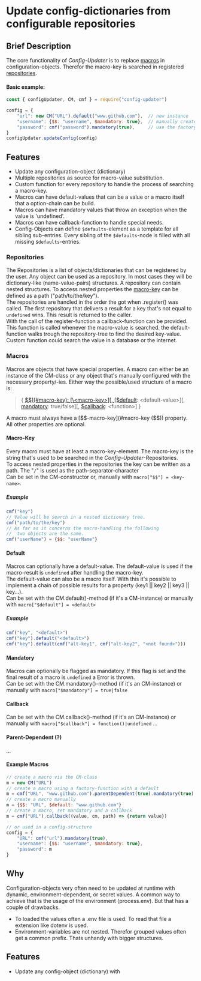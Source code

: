 # Update config-dictionaries from configurable repositories

## Brief Description
The core functionality of *Config-Updater* is to replace [macros](#macros) in configuration-objects. Therefor the macro-key is searched in registered [repositories](#repositories).
#### Basic example:
```js
const { configUpdater, CM, cmf } = require("config-updater")

config = {
    "url": new CM("URL").default("www.github.com"),  // new instance
    "username": {$$: "username", $mandatory: true},  // manually created
    "password": cmf("password").mandatory(true),     // use the factory
}
configUpdater.updateConfig(config)
```

## Features
- Update any configuration-object (dictionary)
- Multiple repositories as source for macro-value substitution.
- Custom function for every repository to handle the process of searching a macro-key.
- Macros can have default-values that can be a value or a macro itself that a option-chain can be build.
- Macros can have mandatory values that throw an exception when the value is 'undefined'.
- Macros can have callback-function to handle special needs.
- Config-Objects can define `$defaults`-element as a template for all sibling sub-entries. Every sibling of the `$defaults`-node is filled with all missing `$defaults`-entries.

### Repositories
The Repositories is a list of objects/dictionaries that can be registered by the user.
Any object can be used as a repository. In most cases they will be dictionary-like (name-value-pairs) structures. A repository can contain nested structures. To access nested properties the [macro-key](#macro-key) can be defined as a path ("path/to/the/key").\
The repositories are handled in the order the got when .register() was called. The first repository that delivers a result for a key that's not equal to `undefined` wins. This result is returned to the caller.\
With the call of the register-function a callback-function can be provided. This function is called whenever the macro-value is searched. the default-function walks trough the repository-tree to find the desired key-value. Custom function could search the value in a database or the internet.
### Macros
Macros are objects that have special properties. A macro can either be an instance of the CM-class or any object that's manually configured with the necessary property/-ies. Either way the possible/used structure of a macro is:
>{ [\$$](#macro-key): [\<macro-key>][, [$default](#default): \<default-value>][, [mandatory](#mandatory): true/false][, [$callback](#callback): \<function>] }

A macro must always have a [\$$-macro-key](#macro-key ($$)) property. All other properties are optional.
#### Macro-Key
Every macro must have at least a macro-key-element. The macro-key is the string that's 
used to be searched in the *Config-Updater*-Repositories.\
To access nested properties in the repositories the key can be written as a path. The "`/`" is used as the path-separator-character\
Can be set in the CM-constructor or, manually with `macro["$$"] = <key-name>`.
##### Example
```js
cmf("key")
// Value will be search in a nested dictionary tree.
cmf("path/to/the/key") 
// As far as it concerns the macro-handling the following
//  two objects are the same.
cmf("userName") = {$$: "userName"}
```
#### Default 
Macros can optionally have a default-value. The default-value is used if the macro-result is `undefined` after handling the macro-key. \
The default-value can also be a macro itself. With this it's possible to implement a chain of possible results for a property (key1 || key2 || key3 || key...).\
Can be set with the CM.default()-method (if it's a CM-instance) or manually with `macro["$default"] = <default>` 
##### Example
```js
cmf("key", "<default>")
cmf("key").default("<default>")
cmf("key").default(cmf("alt-key1", cmf("alt-key2", "<not found>")))
```
#### Mandatory
Macros can optionally be flagged as mandatory. If this flag is set and the final result of a macro is `undefined` a Error is thrown.\
Can be set with the CM.mandatory()-method (if it's an CM-instance) or manually with  `macro["$mandatory"] = true|false`
#### Callback
Can be set with the CM.callback()-method (if it's an CM-instance) or manually with  `macro["$callback"] = function()|undefined`
...
#### Parent-Dependent (?)
...

#### Example Macros
``` js
// create a macro via the CM-class
m = new CM("URL")
// create a macro using a factory-function with a default
m = cmf("URL", "www.github.com").parentDependent(true).mandatory(true)
// create a macro manually
m = {$$: "URL", $default: "www.github.com"}
// create a macro, set mandatory and a callback
m = cmf("URL").callback((value, cm, path) => {return value})

// or used in a config-structure
config = {
    "URL": cmf("url").mandatory(true),
    "username": {$$: "username", $mandatory: true},
    "password": m
}
```


## Why
Configuration-objects very often need to be updated at runtime with dynamic, environment-dependent, or secret values. A common way to achieve that is the usage of the environment (process.env). But that has a couple of drawbacks.
- To loaded the values often a .env file is used. To read that file a extension like dotenv is used.
- Environment-variables are not nested. Therefor grouped values often get a common prefix. Thats unhandy with bigger structures.

## Features
- Update any config-object (dictionary) with 